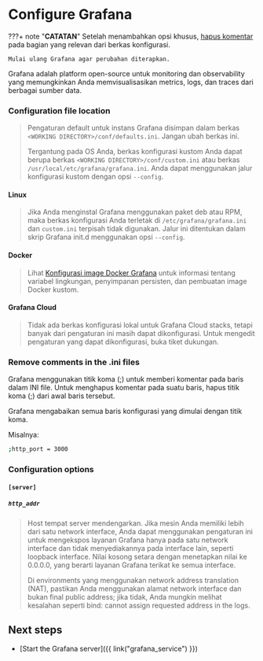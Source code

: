 # Configure Grafana
???+ note "**CATATAN**"
    Setelah menambahkan opsi khusus, [hapus komentar](https://grafana.com/docs/grafana/latest/setup-grafana/configure-grafana/#remove-comments-in-the-ini-files) pada bagian yang relevan dari berkas konfigurasi.
    
    Mulai ulang Grafana agar perubahan diterapkan.

Grafana adalah platform open-source untuk monitoring dan observability yang memungkinkan Anda memvisualisasikan metrics, logs, dan traces dari berbagai sumber data.


### Configuration file location
> Pengaturan default untuk instans Grafana disimpan dalam berkas `<WORKING DIRECTORY>/conf/defaults.ini`. Jangan ubah berkas ini.
>
> Tergantung pada OS Anda, berkas konfigurasi kustom Anda dapat berupa berkas `<WORKING DIRECTORY>/conf/custom.ini` atau berkas `/usr/local/etc/grafana/grafana.ini`. Anda dapat menggunakan jalur konfigurasi kustom dengan opsi `--config`.

#### Linux
> Jika Anda menginstal Grafana menggunakan paket deb atau RPM, maka berkas konfigurasi Anda terletak di `/etc/grafana/grafana.ini` dan `custom.ini` terpisah tidak digunakan. Jalur ini ditentukan dalam skrip Grafana init.d menggunakan opsi `--config`.

#### Docker
> Lihat [Konfigurasi image Docker Grafana](https://grafana.com/docs/grafana/latest/setup-grafana/configure-docker/) untuk informasi tentang variabel lingkungan, penyimpanan persisten, dan pembuatan image Docker kustom.

#### Grafana Cloud
> Tidak ada berkas konfigurasi lokal untuk Grafana Cloud stacks, tetapi banyak dari pengaturan ini masih dapat dikonfigurasi. Untuk mengedit pengaturan yang dapat dikonfigurasi, buka tiket dukungan.

### Remove comments in the .ini files
Grafana menggunakan titik koma (;) untuk memberi komentar pada baris dalam INI file. Untuk menghapus komentar pada suatu baris, hapus titik koma (;) dari awal baris tersebut.

Grafana mengabaikan semua baris konfigurasi yang dimulai dengan titik koma.

Misalnya:
```bash title="ini"
;http_port = 3000
```

### Configuration options
#### `[server]`
##### `http_addr`
> Host tempat server mendengarkan. Jika mesin Anda memiliki lebih dari satu network interface, Anda dapat menggunakan pengaturan ini untuk mengekspos layanan Grafana hanya pada satu network interface dan tidak menyediakannya pada interface lain, seperti loopback interface. Nilai kosong setara dengan menetapkan nilai ke 0.0.0.0, yang berarti layanan Grafana terikat ke semua interface.
>
>Di environments yang menggunakan network address translation (NAT), pastikan Anda menggunakan alamat network interface dan bukan final public address; jika tidak, Anda mungkin melihat kesalahan seperti bind: cannot assign requested address in the logs.


## Next steps
- [Start the Grafana server]({{ link("grafana_service") }})
